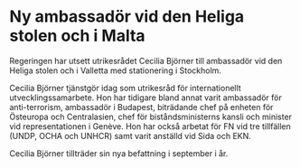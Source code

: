 # Ny ambassadör vid den Heliga stolen och i Malta

Regeringen har utsett utrikesrådet Cecilia Björner till ambassadör vid den Heliga stolen och i Valletta med stationering i Stockholm.

Cecilia Björner tjänstgör idag som utrikesråd för internationellt utvecklingssamarbete. Hon har tidigare bland annat varit ambassadör för anti-terrorism, ambassadör i Budapest, biträdande chef på enheten för Östeuropa och Centralasien, chef för biståndsministerns kansli och minister vid representationen i Genève. Hon har också arbetat för FN vid tre tillfällen (UNDP, OCHA och UNHCR) samt varit anställd vid Sida och EKN.

Cecilia Björner tillträder sin nya befattning i september i år.
